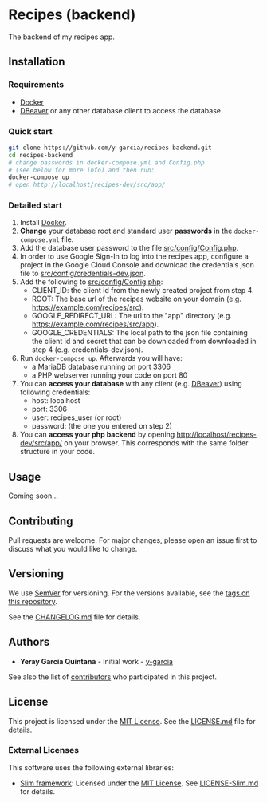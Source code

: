 # Recipes (backend)

The backend of my recipes app.

## Installation

### Requirements
* [Docker](https://docs.docker.com/get-docker/)
* [DBeaver](https://dbeaver.io/download/) or any other database client to access the database

### Quick start
```bash
git clone https://github.com/y-garcia/recipes-backend.git
cd recipes-backend
# change passwords in docker-compose.yml and Config.php
# (see below for more info) and then run:
docker-compose up
# open http://localhost/recipes-dev/src/app/
```

### Detailed start
1. Install [Docker](https://docs.docker.com/get-docker/).
2. **Change** your database root and standard user **passwords** in the `docker-compose.yml` file.
3. Add the database user password to the file [src/config/Config.php](src/config/Config.php).
4. In order to use Google Sign-In to log into the recipes app, configure a 
   project in the Google Cloud Console and download the credentials json file to
   [src/config/credentials-dev.json](src/config/credentials-dev.json).
5. Add the following to [src/config/Config.php](src/config/Config.php):
   * CLIENT_ID: the client id  from the newly created project from step 4.
   * ROOT: The base url of the recipes website on your domain (e.g. https://example.com/recipes/src).
   * GOOGLE_REDIRECT_URL: The url to the "app" directory (e.g. https://example.com/recipes/src/app).
   * GOOGLE_CREDENTIALS: The local path to the json file containing the client id and secret that can be downloaded from
     downloaded in step 4 (e.g. credentials-dev.json).
6. Run `docker-compose up`. Afterwards you will have:
   * a MariaDB database running on port 3306
   * a PHP webserver running your code on port 80
7. You can **access your database** with any client (e.g. [DBeaver](https://dbeaver.io/download/)) using following credentials:
   * host: localhost
   * port: 3306
   * user: recipes_user (or root)
   * password: (the one you entered on step 2)
8. You can **access your php backend** by opening [http://localhost/recipes-dev/src/app/](http://localhost/recipes-dev/src/app/) on your browser. 
   This corresponds with the same folder structure in your code. 

## Usage

Coming soon...

## Contributing

Pull requests are welcome. For major changes, please open an issue first to discuss what you would like to change.

## Versioning

We use [SemVer](http://semver.org/) for versioning. For the versions available, see the [tags on this repository](https://github.com/y-garcia/tomate-timer/tags).

See the [CHANGELOG.md](CHANGELOG.md) file for details. 

## Authors

* **Yeray García Quintana** - Initial work - [y-garcia](https://github.com/y-garcia)

See also the list of [contributors](https://github.com/y-garcia/tomate-timer/contributors) who participated in this project.

## License

This project is licensed under the [MIT License](https://choosealicense.com/licenses/mit/). See the [LICENSE.md](LICENSE.md) file for details.

### External Licenses

This software uses the following external libraries:

* [Slim framework](http://www.slimframework.com/): Licensed under the [MIT License](https://choosealicense.com/licenses/mit/). See [LICENSE-Slim.md](LICENSE-Slim.md) for details.

